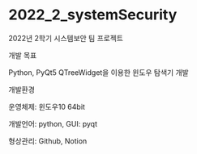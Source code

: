 # 2022_2_systemSecurity
2022년 2학기 시스템보안 팀 프로젝트

개발 목표

Python, PyQt5 QTreeWidget을 이용한 윈도우 탐색기 개발

개발환경

운영체제: 윈도우10 64bit

개발언어: python, GUI: pyqt

형상관리: Github, Notion
